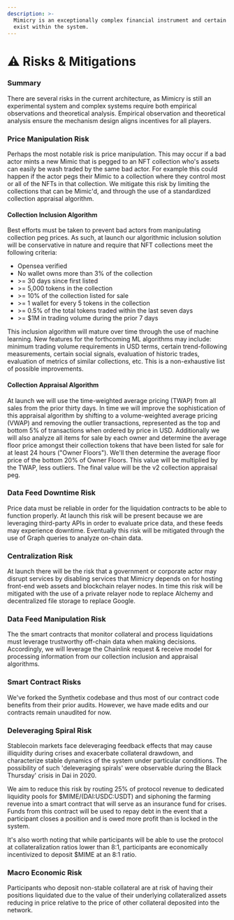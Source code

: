 ```yaml
---
description: >-
  Mimicry is an exceptionally complex financial instrument and certain risks
  exist within the system.
---
```


# ⚠ Risks & Mitigations

### Summary

There are several risks in the current architecture, as Mimicry is still an experimental system and complex systems require both empirical observations and theoretical analysis. Empirical observation and theoretical analysis ensure the mechanism design aligns incentives for all players.

### **Price Manipulation Risk**

Perhaps the most notable risk is price manipulation. This may occur if a bad actor mints a new Mimic that is pegged to an NFT collection who's assets can easily be wash traded by the same bad actor. For example this could happen if the actor pegs their Mimic to a collection where they control most or all of the NFTs in that collection. We mitigate this risk by limiting the collections that can be Mimic'd, and through the use of a standardized collection appraisal algorithm.&#x20;

#### Collection Inclusion Algorithm

Best efforts must be taken to prevent bad actors from manipulating collection peg prices. As such, at launch our algorithmic inclusion solution will be conservative in nature and require that NFT collections meet the following criteria:&#x20;

* Opensea verified
* No wallet owns more than 3% of the collection
* \>= 30 days since first listed
* \>= 5,000 tokens in the collection
* \>= 10% of the collection listed for sale
* \>= 1 wallet for every 5 tokens in the collection
* \>= 0.5% of the total tokens traded within the last seven days
* \>= $1M in trading volume during the prior 7 days

This inclusion algorithm will mature over time through the use of machine learning. New features for the forthcoming ML algorithms may include: minimum trading volume requirements in USD terms, certain trend-following measurements, certain social signals, evaluation of historic trades, evaluation of metrics of similar collections, etc. This is a non-exhaustive list of possible improvements.&#x20;

#### Collection Appraisal Algorithm

At launch we will use the time-weighted average pricing (TWAP) from all sales from the prior thirty days. In time we will improve the sophistication of this appraisal algorithm by shifting to a volume-weighted average pricing (VWAP) and removing the outlier transactions, represented as the top and bottom 5% of transactions when ordered by price in USD. Additionally we will also analyze all items for sale by each owner and determine the average floor price amongst their collection tokens that have been listed for sale for at least 24 hours ("Owner Floors"). We'll then determine the average floor price of the bottom 20% of Owner Floors. This value will be multiplied by the TWAP, less outliers. The final value will be the v2 collection appraisal peg.

### **Data Feed Downtime Risk**

Price data must be reliable in order for the liquidation contracts to be able to function properly. At launch this risk will be present because we are leveraging third-party APIs in order to evaluate price data, and these feeds may experience downtime. Eventually this risk will be mitigated through the use of Graph queries to analyze on-chain data.

### Centralization Risk

At launch there will be the risk that a government or corporate actor may disrupt services by disabling services that Mimicry depends on for hosting front-end web assets and blockchain relayer nodes. In time this risk will be mitigated with the use of a private relayer node to replace Alchemy and decentralized file storage to replace Google.

### **Data Feed Manipulation Risk**

The the smart contracts that monitor collateral and process liquidations must leverage trustworthy off-chain data when making decisions. Accordingly, we will leverage the Chainlink request & receive model for processing information from our collection inclusion and appraisal algorithms.

### **Smart Contract Risks**

We've forked the Synthetix codebase and thus most of our contract code benefits from their prior audits. However, we have made edits and our contracts remain unaudited for now.&#x20;

### **Deleveraging Spiral Risk**

Stablecoin markets face deleveraging feedback effects that may cause illiquidity during crises and exacerbate collateral drawdown, and characterize stable dynamics of the system under particular conditions. The possibility of such 'deleveraging spirals' were observable during the Black Thursday' crisis in Dai in 2020.&#x20;

We aim to reduce this risk by routing 25% of protocol revenue to dedicated liquidity pools for $MIME/(DAI:USDC:USDT) and siphoning the farming revenue into a smart contract that will serve as an insurance fund for crises. Funds from this contract will be used to repay debt in the event that a participant closes a position and is owed more profit than is locked in the system.

It's also worth noting that while participants will be able to use the protocol at collateralization ratios lower than 8:1, participants are economically incentivized to deposit $MIME at an 8:1 ratio.

### **Macro Economic Risk**

Participants who deposit non-stable collateral are at risk of having their positions liquidated due to the value of their underlying collateralized assets reducing in price relative to the price of other collateral deposited into the network.&#x20;
